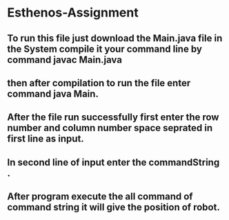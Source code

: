 # Esthenos-Assignment
## To run this file just download the Main.java file in the System compile it your command line by command javac Main.java
## then after compilation to run the file enter command java Main.
## After the file run successfully first enter the row number and column number space seprated in first line as input.
## In second line of input enter the commandString .
## After program execute the all command of command string it will give the position of robot.
